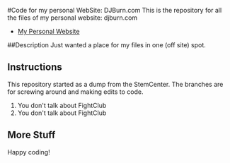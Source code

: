 #Code for my personal WebSite: DJBurn.com
This is the repository for all the files of my personal website: djburn.com
- [My Personal Website](http://www.djburn.com)


##Description
Just wanted a place for my files in one (off site) spot.

## Instructions
This repository started as a dump from the StemCenter.  The branches are for screwing around and making edits to code.

1. You don't talk about FightClub
2. You don't talk about FightClub

## More Stuff

Happy coding!
